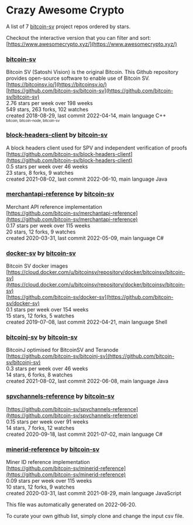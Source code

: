 # Crazy Awesome Crypto
A list of 7 [bitcoin-sv](https://github.com/bitcoin-sv) project repos ordered by stars.  

Checkout the interactive version that you can filter and sort: 
[https://www.awesomecrypto.xyz/](https://www.awesomecrypto.xyz/)  


### [bitcoin-sv](https://github.com/bitcoin-sv/bitcoin-sv)  
Bitcoin SV (Satoshi Vision) is the original Bitcoin. This Github repository provides open-source software to enable use of Bitcoin SV.  
[https://bitcoinsv.io/](https://bitcoinsv.io/)  
[https://github.com/bitcoin-sv/bitcoin-sv](https://github.com/bitcoin-sv/bitcoin-sv)  
2.76 stars per week over 198 weeks  
549 stars, 263 forks, 102 watches  
created 2018-08-29, last commit 2022-04-14, main language C++  
<sub><sup>bitcoin, bitcoin-node, bitcoin-sv</sup></sub>


### [block-headers-client](https://github.com/bitcoin-sv/block-headers-client) by [bitcoin-sv](https://github.com/bitcoin-sv)  
A block headers client used for SPV and independent verification of proofs  
[https://github.com/bitcoin-sv/block-headers-client](https://github.com/bitcoin-sv/block-headers-client)  
0.5 stars per week over 46 weeks  
23 stars, 8 forks, 9 watches  
created 2021-08-02, last commit 2022-06-10, main language Java  


### [merchantapi-reference](https://github.com/bitcoin-sv/merchantapi-reference) by [bitcoin-sv](https://github.com/bitcoin-sv)  
Merchant API reference implementation  
[https://github.com/bitcoin-sv/merchantapi-reference](https://github.com/bitcoin-sv/merchantapi-reference)  
0.17 stars per week over 115 weeks  
20 stars, 12 forks, 9 watches  
created 2020-03-31, last commit 2022-05-09, main language C#  


### [docker-sv](https://github.com/bitcoin-sv/docker-sv) by [bitcoin-sv](https://github.com/bitcoin-sv)  
Bitcoin SV docker images  
[https://cloud.docker.com/u/bitcoinsv/repository/docker/bitcoinsv/bitcoin-sv](https://cloud.docker.com/u/bitcoinsv/repository/docker/bitcoinsv/bitcoin-sv)  
[https://github.com/bitcoin-sv/docker-sv](https://github.com/bitcoin-sv/docker-sv)  
0.1 stars per week over 154 weeks  
15 stars, 12 forks, 5 watches  
created 2019-07-08, last commit 2022-04-21, main language Shell  


### [bitcoinj-sv](https://github.com/bitcoin-sv/bitcoinj-sv) by [bitcoin-sv](https://github.com/bitcoin-sv)  
BitcoinJ optimised for BitcoinSV and Teranode  
[https://github.com/bitcoin-sv/bitcoinj-sv](https://github.com/bitcoin-sv/bitcoinj-sv)  
0.3 stars per week over 46 weeks  
14 stars, 6 forks, 8 watches  
created 2021-08-02, last commit 2022-06-08, main language Java  


### [spvchannels-reference](https://github.com/bitcoin-sv/spvchannels-reference) by [bitcoin-sv](https://github.com/bitcoin-sv)  
  
[https://github.com/bitcoin-sv/spvchannels-reference](https://github.com/bitcoin-sv/spvchannels-reference)  
0.15 stars per week over 91 weeks  
14 stars, 7 forks, 12 watches  
created 2020-09-18, last commit 2021-07-02, main language C#  


### [minerid-reference](https://github.com/bitcoin-sv/minerid-reference) by [bitcoin-sv](https://github.com/bitcoin-sv)  
Miner ID reference implementation  
[https://github.com/bitcoin-sv/minerid-reference](https://github.com/bitcoin-sv/minerid-reference)  
0.09 stars per week over 115 weeks  
10 stars, 12 forks, 9 watches  
created 2020-03-31, last commit 2021-08-29, main language JavaScript  


This file was automatically generated on 2022-06-20.  

To curate your own github list, simply clone and change the input csv file.  